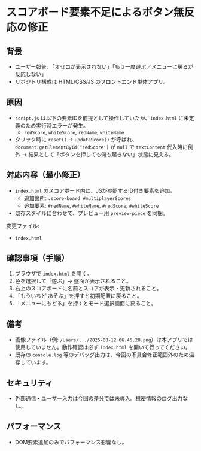 # スコアボード要素不足によるボタン無反応の修正

## 背景
- ユーザー報告: 「オセロが表示されない」「もう一度遊ぶ／メニューに戻るが反応しない」
- リポジトリ構成は HTML/CSS/JS のフロントエンド単体アプリ。

## 原因
- `script.js` は以下の要素IDを前提として操作していたが、`index.html` に未定義のため実行時エラーが発生。
  - `redScore`, `whiteScore`, `redName`, `whiteName`
- クリック時に `reset()` → `updateScore()` が呼ばれ、`document.getElementById('redScore')` が `null` で `textContent` 代入時に例外 → 結果として「ボタンを押しても何も起きない」状態に見える。

## 対応内容（最小修正）
- `index.html` のスコアボード内に、JSが参照するID付き要素を追加。
  - 追加箇所: `.score-board #multiplayerScores`
  - 追加要素: `#redName`, `#whiteName`, `#redScore`, `#whiteScore`
- 既存スタイルに合わせて、プレビュー用 `preview-piece` を同梱。

変更ファイル:
- `index.html`

## 確認事項（手順）
1. ブラウザで `index.html` を開く。
2. 色を選択して「遊ぶ」→ 盤面が表示されること。
3. 右上のスコアボードに名前とスコアが表示・更新されること。
4. 「もういちど あそぶ」を押すと初期配置に戻ること。
5. 「メニューにもどる」を押すとモード選択画面に戻ること。

## 備考
- 画像ファイル（例: `/Users/.../2025-08-12 06.45.20.png`）は本アプリでは使用していません。動作確認は必ず `index.html` を開いて行ってください。
- 既存の `console.log` 等のデバッグ出力は、今回の不具合修正範囲外のため温存しています。

## セキュリティ
- 外部通信・ユーザー入力は今回の差分では未導入。機密情報のログ出力なし。

## パフォーマンス
- DOM要素追加のみでパフォーマンス影響なし。

